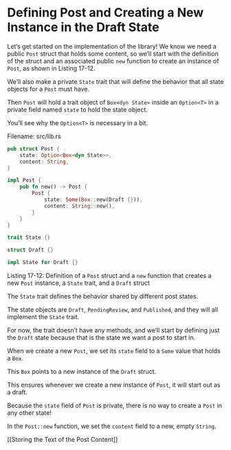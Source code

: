 # Defining Post and Creating a New Instance in the Draft State

Let’s get started on the implementation of the library! We know we need a public `Post` struct that holds some content, so we’ll start with the definition of the struct and an associated public `new` function to create an instance of `Post`, as shown in Listing 17-12.

We’ll also make a private `State` trait that will define the behavior that all state objects for a `Post` must have.


Then `Post` will hold a trait object of `Box<dyn State>` inside an `Option<T>` in a private field named `state` to hold the state object.

You’ll see why the `Option<T>` is necessary in a bit.


Filename: src/lib.rs

```rust
pub struct Post {
    state: Option<Box<dyn State>>,
    content: String,
}

impl Post {
    pub fn new() -> Post {
        Post {
            state: Some(Box::new(Draft {})),
            content: String::new(),
        }
    }
}

trait State {}

struct Draft {}

impl State for Draft {}

```

Listing 17-12: Definition of a `Post` struct and a `new` function that creates a new `Post` instance, a `State` trait, and a `Draft` struct

The `State` trait defines the behavior shared by different post states.

The state objects are `Draft`, `PendingReview`, and `Published`, and they will all implement the `State` trait.

For now, the trait doesn’t have any methods, and we’ll start by defining just the `Draft` state because that is the state we want a post to start in.


When we create a new `Post`, we set its `state` field to a `Some` value that holds a `Box`.

This `Box` points to a new instance of the `Draft` struct.

This ensures whenever we create a new instance of `Post`, it will start out as a draft.

Because the `state` field of `Post` is private, there is no way to create a `Post` in any other state! 

In the `Post::new` function, we set the `content` field to a new, empty `String`.



[[Storing the Text of the Post Content]]
